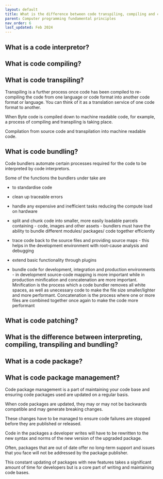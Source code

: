 ```yaml
---
layout: default
title: What is the difference between code transpiling, compiling and code bundling?
parent: Computer programming fundamental principles
nav_order: 6
last_updated: Feb 2024
---
```



## What is a code interpretor?

## What is code compiling?

## What is code transpiling?

Transpiling is a further process once code has been compiled to re-compiling the code from one language or code format into another code format or language. You can think of it as a translation service of one code format to another.

When Byte code is compiled down to machine readable code, for example, a process of compiling and transpiling is taking place.

Compilation from source code and transpilation into machine readable code.

## What is code bundling?

Code bundlers automate certain processes required for the code to be interpreted by code interpretors.

Some of the functions the bundlers under take are 
- to standardise code 
- clean up traceable errors
- handle any expensive and inefficient tasks reducing the compute load on hardware

- split and chunk code into smaller, more easily loadable parcels containing - code, images and other assets - bundlers must have the ability to bundle different modules/ packages/ code together efficiently

- trace code back to the source files and providing source maps - this helps in the development environment with root-cause analysis and debugging

- extend basic functionality through plugins

- bundle code for development, integration and production environments - in development source-code mapping is more important while in production minification and concatenation are more important. Minification is the process which a code bundler removes all white spaces, as well as unecessary code to make the file size smaller/lighter and more performant. Concatenation is the process where one or more files are combined together once again to make the code more performant

## What is code patching?

## What is the difference between interpreting, compiling, transpiling and bundling?

## What is a code package?

## What is code package management?
Code package management is a part of maintaining your code base and ensuring code packages used are updated on a regular basis.

When code packages are updated, they may or may not be backwards compatible and may generate breaking changes.

These changes have to be managed to ensure code failures are stopped before they are published or released.

Code in the packages a developer writes will have to be rewritten to the new syntax and norms of the new version of the upgraded package.

Often, packages that are out of date offer no long-term support and issues that you face will not be addressed by the package publisher.

This constant updating of packages with new features takes a significant amount of time for developers but is a core part of writing and maintaining code bases.

